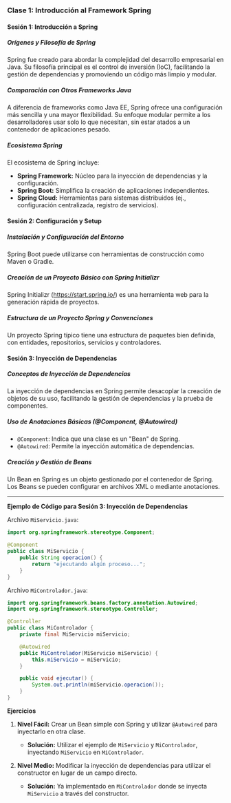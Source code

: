 ### Clase 1: Introducción al Framework Spring

#### Sesión 1: Introducción a Spring

##### Orígenes y Filosofía de Spring
Spring fue creado para abordar la complejidad del desarrollo empresarial en Java. Su filosofía principal es el control de inversión (IoC), facilitando la gestión de dependencias y promoviendo un código más limpio y modular.

##### Comparación con Otros Frameworks Java
A diferencia de frameworks como Java EE, Spring ofrece una configuración más sencilla y una mayor flexibilidad. Su enfoque modular permite a los desarrolladores usar solo lo que necesitan, sin estar atados a un contenedor de aplicaciones pesado.

##### Ecosistema Spring
El ecosistema de Spring incluye:
- **Spring Framework:** Núcleo para la inyección de dependencias y la configuración.
- **Spring Boot:** Simplifica la creación de aplicaciones independientes.
- **Spring Cloud:** Herramientas para sistemas distribuidos (ej., configuración centralizada, registro de servicios).

#### Sesión 2: Configuración y Setup

##### Instalación y Configuración del Entorno
Spring Boot puede utilizarse con herramientas de construcción como Maven o Gradle.

##### Creación de un Proyecto Básico con Spring Initializr
Spring Initializr (https://start.spring.io/) es una herramienta web para la generación rápida de proyectos.

##### Estructura de un Proyecto Spring y Convenciones
Un proyecto Spring típico tiene una estructura de paquetes bien definida, con entidades, repositorios, servicios y controladores.

#### Sesión 3: Inyección de Dependencias

##### Conceptos de Inyección de Dependencias
La inyección de dependencias en Spring permite desacoplar la creación de objetos de su uso, facilitando la gestión de dependencias y la prueba de componentes.

##### Uso de Anotaciones Básicas (@Component, @Autowired)
- `@Component`: Indica que una clase es un "Bean" de Spring.
- `@Autowired`: Permite la inyección automática de dependencias.

##### Creación y Gestión de Beans
Un Bean en Spring es un objeto gestionado por el contenedor de Spring. Los Beans se pueden configurar en archivos XML o mediante anotaciones.

---

**Ejemplo de Código para Sesión 3: Inyección de Dependencias**

Archivo `MiServicio.java`:
```java
import org.springframework.stereotype.Component;

@Component
public class MiServicio {
    public String operacion() {
        return "ejecutando algún proceso...";
    }
}
```

Archivo `MiControlador.java`:
```java
import org.springframework.beans.factory.annotation.Autowired;
import org.springframework.stereotype.Controller;

@Controller
public class MiControlador {
    private final MiServicio miServicio;

    @Autowired
    public MiControlador(MiServicio miServicio) {
        this.miServicio = miServicio;
    }

    public void ejecutar() {
        System.out.println(miServicio.operacion());
    }
}
```

**Ejercicios**

1. **Nivel Fácil:** Crear un Bean simple con Spring y utilizar `@Autowired` para inyectarlo en otra clase.
   - **Solución:** Utilizar el ejemplo de `MiServicio` y `MiControlador`, inyectando `MiServicio` en `MiControlador`.

2. **Nivel Medio:** Modificar la inyección de dependencias para utilizar el constructor en lugar de un campo directo.
   - **Solución:** Ya implementado en `MiControlador` donde se inyecta `MiServicio` a través del constructor.

